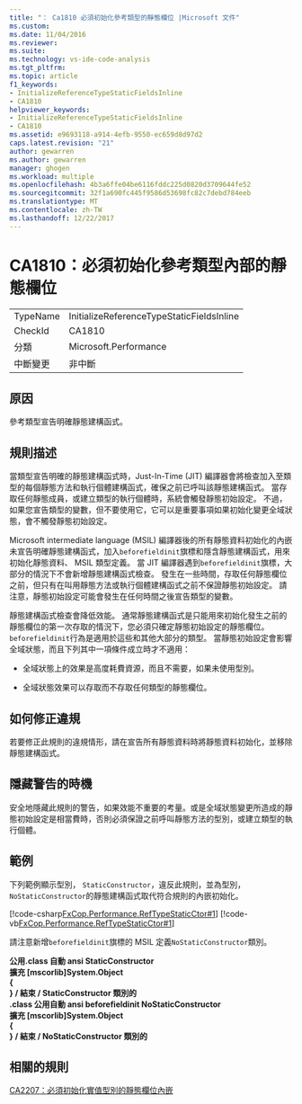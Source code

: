 ```yaml
---
title: "： Ca1810 必須初始化參考類型的靜態欄位 |Microsoft 文件"
ms.custom: 
ms.date: 11/04/2016
ms.reviewer: 
ms.suite: 
ms.technology: vs-ide-code-analysis
ms.tgt_pltfrm: 
ms.topic: article
f1_keywords:
- InitializeReferenceTypeStaticFieldsInline
- CA1810
helpviewer_keywords:
- InitializeReferenceTypeStaticFieldsInline
- CA1810
ms.assetid: e9693118-a914-4efb-9550-ec659d8d97d2
caps.latest.revision: "21"
author: gewarren
ms.author: gewarren
manager: ghogen
ms.workload: multiple
ms.openlocfilehash: 4b3a6ffe04be6116fddc225d0820d3709644fe52
ms.sourcegitcommit: 32f1a690fc445f9586d53698fc82c7debd784eeb
ms.translationtype: MT
ms.contentlocale: zh-TW
ms.lasthandoff: 12/22/2017
---
```

# <a name="ca1810-initialize-reference-type-static-fields-inline"></a>CA1810：必須初始化參考類型內部的靜態欄位
|||  
|-|-|  
|TypeName|InitializeReferenceTypeStaticFieldsInline|  
|CheckId|CA1810|  
|分類|Microsoft.Performance|  
|中斷變更|非中斷|  
  
## <a name="cause"></a>原因  
 參考類型宣告明確靜態建構函式。  
  
## <a name="rule-description"></a>規則描述  
 當類型宣告明確的靜態建構函式時，Just-In-Time (JIT) 編譯器會將檢查加入至類型的每個靜態方法和執行個體建構函式，確保之前已呼叫該靜態建構函式。 當存取任何靜態成員，或建立類型的執行個體時，系統會觸發靜態初始設定。 不過，如果您宣告類型的變數，但不要使用它，它可以是重要事項如果初始化變更全域狀態，會不觸發靜態初始設定。  
  
 Microsoft intermediate language (MSIL) 編譯器後的所有靜態資料初始化的內嵌未宣告明確靜態建構函式，加入`beforefieldinit`旗標和隱含靜態建構函式，用來初始化靜態資料、 MSIL 類型定義。 當 JIT 編譯器遇到`beforefieldinit`旗標，大部分的情況下不會新增靜態建構函式檢查。 發生在一些時間，存取任何靜態欄位之前，但只有在叫用靜態方法或執行個體建構函式之前不保證靜態初始設定。 請注意，靜態初始設定可能會發生在任何時間之後宣告類型的變數。  
  
 靜態建構函式檢查會降低效能。 通常靜態建構函式是只能用來初始化發生之前的靜態欄位的第一次存取的情況下，您必須只確定靜態初始設定的靜態欄位。 `beforefieldinit`行為是適用於這些和其他大部分的類型。 當靜態初始設定會影響全域狀態，而且下列其中一項條件成立時才不適用：  
  
-   全域狀態上的效果是高度耗費資源，而且不需要，如果未使用型別。  
  
-   全域狀態效果可以存取而不存取任何類型的靜態欄位。  
  
## <a name="how-to-fix-violations"></a>如何修正違規  
 若要修正此規則的違規情形，請在宣告所有靜態資料時將靜態資料初始化，並移除靜態建構函式。  
  
## <a name="when-to-suppress-warnings"></a>隱藏警告的時機  
 安全地隱藏此規則的警告，如果效能不重要的考量。或是全域狀態變更所造成的靜態初始設定是相當費時，否則必須保證之前呼叫靜態方法的型別，或建立類型的執行個體。  
  
## <a name="example"></a>範例  
 下列範例顯示型別， `StaticConstructor`，違反此規則，並為型別，`NoStaticConstructor`的靜態建構函式取代符合規則的內嵌初始化。  
  
 [!code-csharp[FxCop.Performance.RefTypeStaticCtor#1](../code-quality/codesnippet/CSharp/ca1810-initialize-reference-type-static-fields-inline_1.cs)]
 [!code-vb[FxCop.Performance.RefTypeStaticCtor#1](../code-quality/codesnippet/VisualBasic/ca1810-initialize-reference-type-static-fields-inline_1.vb)]  
  
 請注意新增`beforefieldinit`旗標的 MSIL 定義`NoStaticConstructor`類別。  
  
 **公用.class 自動 ansi StaticConstructor**  
 **擴充 [mscorlib]System.Object**  
**{**  
**} / 結束 / StaticConstructor 類別的**  
**.class 公用自動 ansi beforefieldinit NoStaticConstructor**  
 **擴充 [mscorlib]System.Object**  
**{**  
**} / 結束 / NoStaticConstructor 類別的**   
## <a name="related-rules"></a>相關的規則  
 [CA2207：必須初始化實值型別的靜態欄位內嵌](../code-quality/ca2207-initialize-value-type-static-fields-inline.md)